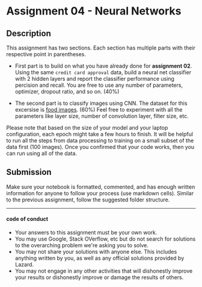 # Assignment 04 - Neural Networks

## Description

This assignment has two sections. Each section has multiple parts with their respective point in parentheses. 

* First part is to build on what you have already done for **assignment 02**. Using the same `credit card approval` data, build a neural net classifier with 2 hidden layers and report the classifier performance using percision and recall. You are free to use any number of parameters, optimizer, dropout ratio, and so on. (40%)

* The second part is to classify images using CNN. The dataset for this excersise is [food images](https://www.kaggle.com/kmader/food41). (60%) Feel free to experiment with all the parameters like layer size, number of convolution layer, filter size, etc. 

Please note that based on the size of your model and your laptop configuration, each epoch might take a few hours to finish. It will be helpful to run all the steps from data processing to training on a small subset of the data first (100 images). Once you confirmed that your code works, then you can run using all of the data.  

## Submission
Make sure your notebook is formatted, commented, and has enough written information for anyone to follow your process (use markdown cells). Similar to the previous assignment, follow the suggested folder structure.


---
#### code of conduct

* Your answers to this assignment must be your own work.
* You may use Google, Stack OVerflow, etc but do not search for solutions to the overarching problem we're asking you to solve.
* You may not share your solutions with anyone else. This includes anything written by you, as well as any official solutions provided by Lazard.
* You may not engage in any other activities that will dishonestly improve your results or dishonestly improve or damage the results of others.
